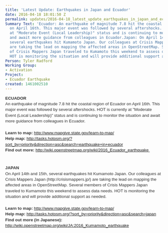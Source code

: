 ```yaml
---
title: 'Latest Update: Earthquakes in Japan and Ecuador'
date: 2016-04-18 18:01:50 Z
permalink: updates/2016-04-18_latest_update_earthquakes_in_japan_and_ecuador
Summary Text: 'Ecuador: An earthquake of magnitude 7.8 hit the coastal region of Ecuador
  on April 16th. This major event was followed by several aftershocks. HOT is currently
  at "Moderate Event (Local Leadership)" status and is continuing to monitor the situation
  and await more guidance from colleagues in Ecuador.Japan: On April 14th and 15th,
  several earthquakes hit Kumamoto Japan. Our colleagues at Crisis Mappers Japan (http://crisismappers.jp/)
  are taking the lead on mapping the affected areas in OpenStreetMap. Several members
  of Crisis Mappers Japan traveled to Kumamoto this weekend to assess data needs.
  HOT is monitoring the situation and will provide additional support as needed.'
Person: Tyler Radford
Working Group:
- Activation
Project:
- Ecuador Earthquake
created: 1461002510
---
```


<h2 style="line-height: 1.38; margin-top: 0pt; margin-bottom: 0pt;" dir="ltr"><font face="Arial" color="#333333"><span style="font-size: 13.3333px; line-height: 18.4px; white-space: pre-wrap;">ECUADOR</span></font></h2><p style="line-height: 1.38; margin-top: 0pt; margin-bottom: 0pt;" dir="ltr"><font face="Arial" color="#333333"><span style="font-size: 13.3333px; line-height: 18.4px; white-space: pre-wrap;">An earthquake of magnitude 7.8 hit the coastal region of Ecuador on April 16th. This major event was followed by several aftershocks. HOT is currently at "Moderate Event (Local Leadership)" status and is continuing to monitor the situation and await more guidance from colleagues in Ecuador.</span></font></p><p style="line-height: 1.38; margin-top: 0pt; margin-bottom: 0pt;" dir="ltr">&nbsp;</p><p style="line-height: 1.38; margin-top: 0pt; margin-bottom: 0pt;" dir="ltr"><font face="Arial" color="#333333"><span style="font-size: 13.3333px; line-height: 18.4px; white-space: pre-wrap;"><strong>Learn to map:</strong> <a href="http://www.mapgive.state.gov/learn-to-map/%20">http://www.mapgive.state.gov/learn-to-map/</a></span></font></p><p style="line-height: 1.38; margin-top: 0pt; margin-bottom: 0pt;" dir="ltr"><font face="Arial" color="#333333"><span style="font-size: 13.3333px; line-height: 18.4px; white-space: pre-wrap;"><strong>Help map:</strong> <a href="http://tasks.hotosm.org/?sort_by=priority&amp;direction=asc&amp;search=earthquake+in+ecuador">http://tasks.hotosm.org/?sort_by=priority&amp;direction=asc&amp;search=earthquake+in+ecuador</a></span></font></p><p style="line-height: 1.38; margin-top: 0pt; margin-bottom: 0pt;" dir="ltr"><font face="Arial" color="#333333"><span style="font-size: 13.3333px; line-height: 18.4px; white-space: pre-wrap;"><strong>Find out more:</strong> <a href="http://wiki.openstreetmap.org/wiki/2016_Ecuador_earthquake">http://wiki.openstreetmap.org/wiki/2016_Ecuador_earthquake </a></span></font></p><p style="line-height: 1.38; margin-top: 0pt; margin-bottom: 0pt;" dir="ltr">&nbsp;</p><p style="line-height: 1.38; margin-top: 0pt; margin-bottom: 0pt;" dir="ltr">&nbsp;</p><h3 style="line-height: 1.38; margin-top: 0pt; margin-bottom: 0pt;" dir="ltr"><font face="Arial" color="#333333"><span style="font-size: 13.3333px; line-height: 18.4px; white-space: pre-wrap;">JAPAN</span></font></h3><p style="line-height: 1.38; margin-top: 0pt; margin-bottom: 0pt;" dir="ltr"><font face="Arial" color="#333333"><span style="font-size: 13.3333px; line-height: 18.4px; white-space: pre-wrap;">On April 14th and 15th, several earthquakes hit Kumamoto Japan. Our colleagues at Crisis Mappers Japan (http://crisismappers.jp/) are taking the lead on mapping the affected areas in OpenStreetMap. Several members of Crisis Mappers Japan traveled to Kumamoto this weekend to assess data needs. HOT is monitoring the situation and will provide additional support as needed.</span></font></p><p style="line-height: 1.38; margin-top: 0pt; margin-bottom: 0pt;" dir="ltr">&nbsp;</p><p style="line-height: 1.38; margin-top: 0pt; margin-bottom: 0pt;" dir="ltr"><font face="Arial" color="#333333"><span style="font-size: 13.3333px; line-height: 18.4px; white-space: pre-wrap;"><strong>Learn to map:</strong> <a href="http://www.mapgive.state.gov/learn-to-map/%20">http://www.mapgive.state.gov/learn-to-map/</a></span></font></p><p style="line-height: 1.38; margin-top: 0pt; margin-bottom: 0pt;" dir="ltr"><font face="Arial" color="#333333"><span style="font-size: 13.3333px; line-height: 18.4px; white-space: pre-wrap;"><strong>Help map:</strong> <a href="http://tasks.hotosm.org/?sort_by=priority&amp;direction=asc&amp;search=japan%20">http://tasks.hotosm.org/?sort_by=priority&amp;direction=asc&amp;search=japan</a></span></font></p><p style="line-height: 1.38; margin-top: 0pt; margin-bottom: 0pt;" dir="ltr"><font face="Arial" color="#333333"><span style="font-size: 13.3333px; line-height: 18.4px; white-space: pre-wrap;"><strong>Find out more (in Japanese):</strong> <a href="http://wiki.openstreetmap.org/wiki/JA:2016_Kumamoto_earthquake">http://wiki.openstreetmap.org/wiki/JA:2016_Kumamoto_earthquake</a></span></font></p>

